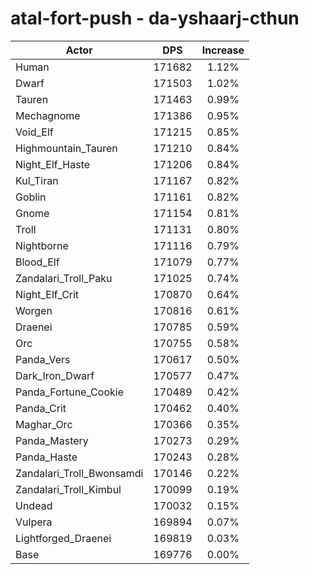 # atal-fort-push - da-yshaarj-cthun
| Actor | DPS | Increase |
|---|:---:|:---:|
|Human|171682|1.12%|
|Dwarf|171503|1.02%|
|Tauren|171463|0.99%|
|Mechagnome|171386|0.95%|
|Void_Elf|171215|0.85%|
|Highmountain_Tauren|171210|0.84%|
|Night_Elf_Haste|171206|0.84%|
|Kul_Tiran|171167|0.82%|
|Goblin|171161|0.82%|
|Gnome|171154|0.81%|
|Troll|171131|0.80%|
|Nightborne|171116|0.79%|
|Blood_Elf|171079|0.77%|
|Zandalari_Troll_Paku|171025|0.74%|
|Night_Elf_Crit|170870|0.64%|
|Worgen|170816|0.61%|
|Draenei|170785|0.59%|
|Orc|170755|0.58%|
|Panda_Vers|170617|0.50%|
|Dark_Iron_Dwarf|170577|0.47%|
|Panda_Fortune_Cookie|170489|0.42%|
|Panda_Crit|170462|0.40%|
|Maghar_Orc|170366|0.35%|
|Panda_Mastery|170273|0.29%|
|Panda_Haste|170243|0.28%|
|Zandalari_Troll_Bwonsamdi|170146|0.22%|
|Zandalari_Troll_Kimbul|170099|0.19%|
|Undead|170032|0.15%|
|Vulpera|169894|0.07%|
|Lightforged_Draenei|169819|0.03%|
|Base|169776|0.00%|

